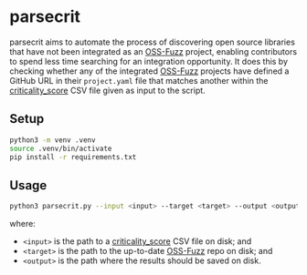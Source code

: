 # parsecrit

parsecrit aims to automate the process of discovering open source libraries that have not been integrated as an [OSS-Fuzz](https://github.com/google/oss-fuzz) project, enabling contributors to spend less time searching for an integration opportunity. It does this by checking whether any of the integrated [OSS-Fuzz](https://github.com/google/oss-fuzz) projects have defined a GitHub URL in their `project.yaml` file that matches another within the [criticality_score](https://github.com/ossf/criticality_score) CSV file given as input to the script.

## Setup

```bash
python3 -m venv .venv
source .venv/bin/activate
pip install -r requirements.txt
```

## Usage

```bash
python3 parsecrit.py --input <input> --target <target> --output <output>
```

where:

- `<input>` is the path to a [criticality_score](https://github.com/ossf/criticality_score) CSV file on disk; and
- `<target>` is the path to the up-to-date [OSS-Fuzz](https://github.com/google/oss-fuzz) repo on disk; and
- `<output>` is the path where the results should be saved on disk.

